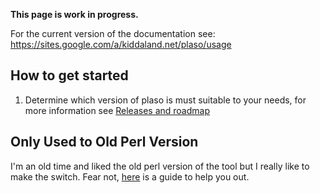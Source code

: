 **This page is work in progress.**

For the current version of the documentation see: https://sites.google.com/a/kiddaland.net/plaso/usage

## How to get started

1. Determine which version of plaso is must suitable to your needs, for more information see [Releases and roadmap](https://github.com/log2timeline/plaso/wiki/Releases-and-roadmap)

## Only Used to Old Perl Version

I'm an old time and liked the old perl version of the tool but I really like to make the switch. Fear not, [here](https://github.com/log2timeline/plaso/wiki/Upgrading-From-0.x-Branch) is a guide to help you out.

